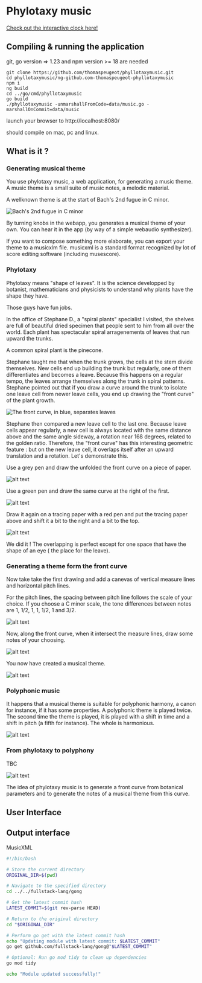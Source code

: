 # Phylotaxy music

[Check out the interactive clock here!](https://thomaspeugeot.github.io/phyllotaxymusic/public)

## Compiling & running the application

git, go version => 1.23 and npm version >= 18 are needed

```
git clone https://github.com/thomaspeugeot/phyllotaxymusic.git
cd phyllotaxymusic/ng-github.com-thomaspeugeot-phyllotaxymusic
npm i
ng build
cd ../go/cmd/phyllotaxymusic
go build
./phyllotaxymusic -unmarshallFromCode=data/music.go -marshallOnCommit=data/music
```

launch your browser to http://localhost:8080/

should compile on mac, pc and linux.

## What is it ?

### Generating musical theme

You use phylotaxy music, a web application, for 
generating a music
theme. A music theme is a small suite 
of music notes, a melodic material.

 A wellknown theme is at the start of Bach's 2nd 
 fugue in C minor.

 ![Bach's 2nd fugue in C minor](images/image-1.png)

By turning 
knobs in the webapp, you generates 
a musical theme of your own. 
You can hear it in the app 
(by way of a simple 
webaudio synthesizer).

If you want to compose something 
more elaborate, you can export
your theme
to a musicxlm file. 
musicxml is a standard 
format recognized by
lot of score editing 
software (including musescore).

### Phylotaxy

Phylotaxy means "shape of leaves". 
It is the 
science developped by botanist, 
mathematicians and physicists 
to understand why plants
have the shape they have.

Those guys have fun jobs.

In the office of Stephane D.,
a "spiral plants" specialist I 
visited, the shelves are full of 
beautiful 
dried specimen that people 
sent to him
from all over the world. 
Each plant has spectacular
spiral arragenements of leaves
that run upward the trunks.

A common spiral plant is the pinecone.

Stephane taught me that when 
the trunk grows, 
the cells
at the stem divide themselves. New cells
 end up building
the trunk but regularly, 
one of them differentiates and
becomes a leave. 
Because this happens on a regular tempo, 
the leaves arrange themselves along 
the trunk
in spiral patterns. 
Stephane pointed out that if you draw
a curve around the trunk to isolate 
one leave cell from
newer leave cells, you end up drawing 
the "front curve"
of the plant growth.

![The front curve, in blue, separates leaves](images/image-2.png)

Stephane then compared a new leave cell 
to the last one.
Because leave cells appear regularly, 
a new cell is 
always located with the same distance
 above and the
same angle sideway, 
a rotation near 168 degrees, 
related to the golden ratio. 
Therefore, the "front curve" has 
this interesting geometric feature : 
but on the new leave cell,
it overlaps itself
after an upward translation 
and a rotation. Let's demonstrate this.

Use a grey pen and draw the unfolded the front curve on a piece 
of paper.

![alt text](images/image-9.png)

Use a green pen and draw the same curve at the right of the first.

![alt text](images/image-8.png)

Draw it again
on a tracing paper with a red pen and put the tracing 
paper above and
shift it a bit to the right and 
a bit to the top.

![alt text](images/image-10.png)

We did it ! The overlapping 
is perfect 
except for one space that have
the shape of an eye (
the place for the leave).

### Generating a theme form the front curve 

Now take take the first drawing and add a canevas
of vertical measure lines and horizontal pitch lines.

For the pitch lines, the spacing between pitch line
follows the scale of your choice. If you
choose a C minor scale, the tone differences between
notes are 1, 1/2, 1, 1, 1/2, 1 and 3/2.

![alt text](images/image-3.png)

Now, along the front curve, when it intersect the 
measure lines, 
draw some notes of your choosing.

![alt text](images/image-4.png)

You now have created a musical theme.

![alt text](images/image-5.png)

### Polyphonic music

It happens that a musical theme is 
suitable for polyphonic harmony,
a canon for instance, if it has 
some properties. 
A polyphonic theme is played twice.
The second time the theme is played,
it is played with a 
shift in time and a shift in pitch 
(a fifth for instance). 
The whole is harmonious.

![alt text](images/image-7.png)

### From phylotaxy to polyphony

TBC

![alt text](images/image-11.png)

The idea of phylotaxy music is to 
generate a front curve from botanical 
parameters and to generate 
the notes of a musical theme from
this curve.

## User Interface

## Output interface

MusicXML



```bash
#!/bin/bash

# Store the current directory
ORIGINAL_DIR=$(pwd)

# Navigate to the specified directory
cd ../../fullstack-lang/gong

# Get the latest commit hash
LATEST_COMMIT=$(git rev-parse HEAD)

# Return to the original directory
cd "$ORIGINAL_DIR"

# Perform go get with the latest commit hash
echo "Updating module with latest commit: $LATEST_COMMIT"
go get github.com/fullstack-lang/gong@"$LATEST_COMMIT"

# Optional: Run go mod tidy to clean up dependencies
go mod tidy

echo "Module updated successfully!"
```